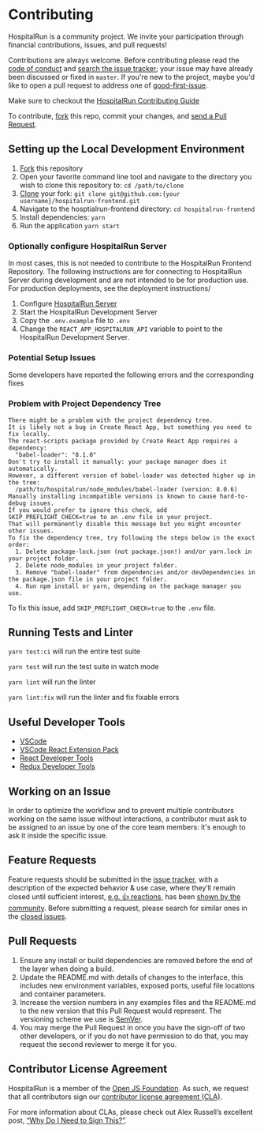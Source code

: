 # Contributing

HospitalRun is a community project. We invite your participation through
financial contributions, issues, and pull requests!

Contributions are always welcome. Before contributing please read the [code of conduct](https://github.com/HospitalRun/hospitalrun/blob/master/.github/CODE_OF_CONDUCT.md) and
[search the issue tracker](https://github.com/HospitalRun/hospitalrun-frontend/issues); your issue
may have already been discussed or fixed in `master`. If you're new to the project,
maybe you'd like to open a pull request to address one of [good-first-issue](https://github.com/HospitalRun/hospitalrun-frontend/issues?q=is%3Aissue+is%3Aopen+label%3A%22good+first+issue%22).

Make sure to checkout the [HospitalRun Contributing Guide](https://github.com/HospitalRun/hospitalrun/blob/master/.github/CONTRIBUTING.md)

To contribute,
[fork](https://help.github.com/articles/fork-a-repo/) this repo, commit your changes, and [send a Pull Request](https://help.github.com/articles/using-pull-requests/).

## Setting up the Local Development Environment

1. [Fork](https://help.github.com/en/github/getting-started-with-github/fork-a-repo) this repository
2. Open your favorite command line tool and navigate to the directory you wish to clone this repository to: `cd /path/to/clone`
3. [Clone](https://help.github.com/en/github/creating-cloning-and-archiving-repositories/cloning-a-repository) your fork: `git clone git@github.com:{your username}/hospitalrun-frontend.git`
4. Navigate to the hosptialrun-frontend directory: `cd hospitalrun-frontend`
5. Install dependencies: `yarn`
6. Run the application `yarn start`

### Optionally configure HospitalRun Server

In most cases, this is not needed to contribute to the HospitalRun Frontend Repository. The following instructions are for connecting to HospitalRun Server during development and are not intended to be for production use. For production deployments, see the deployment instructions/

1. Configure [HospitalRun Server](https://github.com/HospitalRun/hospitalrun-server)
2. Start the HospitalRun Development Server
3. Copy the `.env.example` file to `.env`
4. Change the `REACT_APP_HOSPITALRUN_API` variable to point to the HospitalRun Development Server.

### Potential Setup Issues

Some developers have reported the following errors and the corresponding fixes

### Problem with Project Dependency Tree

```
There might be a problem with the project dependency tree.
It is likely not a bug in Create React App, but something you need to fix locally.
The react-scripts package provided by Create React App requires a dependency:
  "babel-loader": "8.1.0"
Don't try to install it manually: your package manager does it automatically.
However, a different version of babel-loader was detected higher up in the tree:
  /path/to/hospitalrun/node_modules/babel-loader (version: 8.0.6)
Manually installing incompatible versions is known to cause hard-to-debug issues.
If you would prefer to ignore this check, add SKIP_PREFLIGHT_CHECK=true to an .env file in your project.
That will permanently disable this message but you might encounter other issues.
To fix the dependency tree, try following the steps below in the exact order:
  1. Delete package-lock.json (not package.json!) and/or yarn.lock in your project folder.
  2. Delete node_modules in your project folder.
  3. Remove "babel-loader" from dependencies and/or devDependencies in the package.json file in your project folder.
  4. Run npm install or yarn, depending on the package manager you use.
```

To fix this issue, add `SKIP_PREFLIGHT_CHECK=true` to the `.env` file.

## Running Tests and Linter

`yarn test:ci` will run the entire test suite

`yarn test` will run the test suite in watch mode

`yarn lint` will run the linter

`yarn lint:fix` will run the linter and fix fixable errors

## Useful Developer Tools

- [VSCode](https://code.visualstudio.com/)
- [VSCode React Extension Pack](https://marketplace.visualstudio.com/items?itemName=jawandarajbir.react-vscode-extension-pack)
- [React Developer Tools](https://chrome.google.com/webstore/detail/react-developer-tools/fmkadmapgofadopljbjfkapdkoienihi?hl=en)
- [Redux Developer Tools](https://chrome.google.com/webstore/detail/redux-devtools/lmhkpmbekcpmknklioeibfkpmmfibljd?hl=en)

## Working on an Issue

In order to optimize the workflow and to prevent multiple contributors working on the same issue without interactions, a contributor must ask to be assigned to an issue by one of the core team members: it's enough to ask it inside the specific issue.

## Feature Requests

Feature requests should be submitted in the
[issue tracker](https://github.com/HospitalRun/hospitalrun-frontend/issues), with a description of
the expected behavior & use case, where they’ll remain closed until sufficient interest,
[e.g. :+1: reactions](https://help.github.com/articles/about-discussions-in-issues-and-pull-requests/),
has been [shown by the community](https://github.com/HospitalRun/hospitalrun-frontend/issues?q=label%3A%22votes+needed%22+sort%3Areactions-%2B1-desc).
Before submitting a request, please search for similar ones in the
[closed issues](https://github.com/HospitalRun/hospitalrun-frontend/issues?q=is%3Aissue+is%3Aclosed+label%3Aenhancement).

## Pull Requests

1. Ensure any install or build dependencies are removed before the end of the layer when doing a
   build.
2. Update the README.md with details of changes to the interface, this includes new environment
   variables, exposed ports, useful file locations and container parameters.
3. Increase the version numbers in any examples files and the README.md to the new version that this
   Pull Request would represent. The versioning scheme we use is [SemVer](http://semver.org/).
4. You may merge the Pull Request in once you have the sign-off of two other developers, or if you
   do not have permission to do that, you may request the second reviewer to merge it for you.

## Contributor License Agreement

HospitalRun is a member of the [Open JS Foundation](https://openjsf.org/).
As such, we request that all contributors sign our
[contributor license agreement (CLA)](https://openjsf.org/about/the-openjs-foundation-cla/).

For more information about CLAs, please check out Alex Russell’s excellent post,
[“Why Do I Need to Sign This?”](https://infrequently.org/2008/06/why-do-i-need-to-sign-this/).
